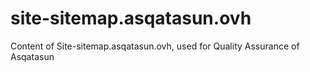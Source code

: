 # site-sitemap.asqatasun.ovh
Content of Site-sitemap.asqatasun.ovh, used for Quality Assurance of Asqatasun
